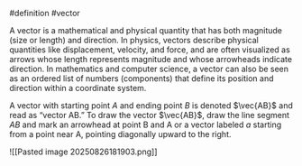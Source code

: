 
#definition #vector


A vector is a mathematical and physical quantity that has both magnitude (size or length) and direction. In physics, vectors describe physical quantities like displacement, velocity, and force, and are often visualized as arrows whose length represents magnitude and whose arrowheads indicate direction. In mathematics and computer science, a vector can also be seen as an ordered list of numbers (components) that define its position and direction within a coordinate system.

A vector with starting point $A$ and ending point $B$ is denoted $\vec{AB}$ and read as “vector AB.” To draw the vector $\vec{AB}$, draw the line segment $AB$ and mark an arrowhead at point B and A or a vector labeled $a$ starting from a point near A, pointing diagonally upward to the right.

![[Pasted image 20250826181903.png]]
